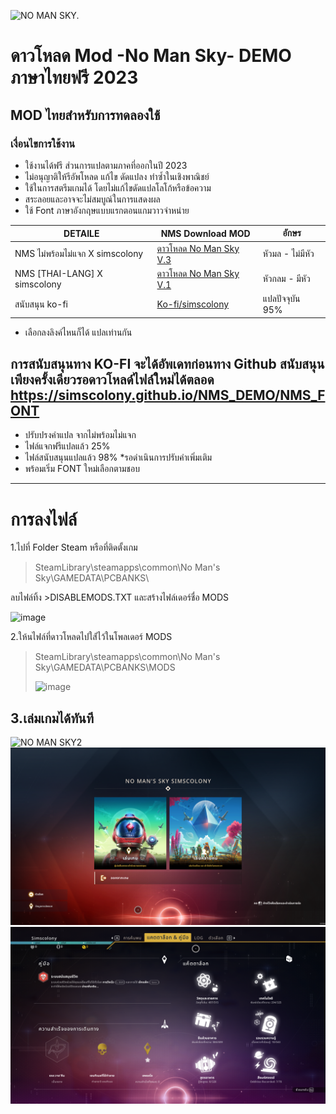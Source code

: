 ![NO MAN SKY.](https://camo.githubusercontent.com/690538d35bc3e04f1cf7ebe4cc8132c738a556c11f7bd0684c9ef46f53a40f9f/68747470733a2f2f692e696d6775722e636f6d2f596756514f4b362e706e67)
# ดาวโหลด Mod -No Man Sky- DEMO ภาษาไทยฟรี 2023
## MOD ไทยสำหรับการทดลองใช้ 

### เงื่อนไขการใช้งาน
- ใช้งานได้ฟรี ส่วนการแปลตามภาคที่ออกในปี 2023
- ไม่อนุญาติให้รีอัพโหลด แก้ไข ดัดแปลง ทำซ้ำในเชิงพาณิชย์ 
- ใช้ในการสตรีมเกมได้ โดยไม่แก้ไขดัดแปลโลโก้หรือข้อความ 
- สระลอยและอาจจะไม่สมบูณ์ในการแสดงผล
- ใช้ Font ภาษาอังกฤษแบบแรกตอนแกมวาวจำหน่าย


| DETAILE   | NMS Download MOD |อักษร
| ------------- | ------------- |------------- |
| NMS ไม่พร้อมไม่แจก X simscolony   | [ดาวโหลด  No Man Sky V.3](https://github.com/simscolony/NMS_DEMO/blob/main/%5BSIMSCOLONYXnotreadynotgive%5D%20NO%20MAN%20SKY%20TH%202023%20-%20V3.pak) |หัวมล - ไม่มีหัว
| NMS [THAI-LANG] X simscolony   | [ดาวโหลด  No Man Sky V.1](https://github.com/simscolony/NMS_DEMO/blob/main/%5BSIMSCOLONY%20XTHAI-LANG%5D%20NMS_DEMO%20V1.pak) |หัวกลม - มีหัว
|สนับสนุน  ko-fi | [Ko-fi/simscolony](https://ko-fi.com/s/69427321ff) | แปลปัจจุบัน 95%

* เลือกลงลิงค์ไหนก็ได้ แปลเท่านกัน

การสนับสนุนทาง KO-FI จะได้อัพเดทก่อนทาง Github 
สนับสนุนเพียงครั้งเดียวรอดาวโหลด์ไฟล์ใหม่ได้ตลอด
https://simscolony.github.io/NMS_DEMO/NMS_FONT
--------------------------------------------
- ปรับปรงคำแปล จากไม่พร้อมไม่แจก
- ไฟล์แจกฟรีแปลแล้ว 25%
- ไฟล์สนับสนุนแปลแล้ว 98% *รอดำเนินการปรับคำเพิ่มเติม
- พร้อมเริ่ม FONT ใหม่เลือกตามชอบ
-------------------------------------------
# การลงไฟล์


1.ไปที่ Folder Steam หรือที่ติดตั้งเกม
>SteamLibrary\steamapps\common\No Man's Sky\GAMEDATA\PCBANKS\

ลบไฟล์ทิ้ง >DISABLEMODS.TXT และสร้างไฟล์เดอร์ชื่อ MODS

![image](https://i.imgur.com/bvl8FiR.jpg)


2.ให้นไฟล์ที่ดาวโหลดไปใส่้ไว้ในโพลเดอร์ MODS
>SteamLibrary\steamapps\common\No Man's Sky\GAMEDATA\PCBANKS\MODS
>
>![image](https://i.imgur.com/g7uJOs5.jpg)
 
3.เล่มเกมได้ทันที
------------------------------------------

![NO MAN SKY2](https://i.imgur.com/L4xFUm1.png)
![NO MAN SKY2](https://github.com/simscolony/NMS_DEMO/blob/main/NOTO%20LOOP.png?raw=true)
![NO MAN SKY2](https://github.com/simscolony/NMS_DEMO/blob/main/NOTO%20LOOP%202.png?raw=true)
